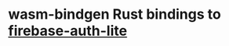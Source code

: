 # wasm-bindgen Rust bindings to [firebase-auth-lite](https://github.com/samuelgozi/firebase-auth-lite)
